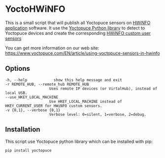 # YoctoHWiNFO 

This is a small script that will publish all Yoctopuce sensors on [HWiNFO application](https://www.hwinfo.com/) software.
It use the [Yoctopuce Python library](https://github.com/yoctopuce/yoctolib_python) to detect to Yoctopuce devices and 
create the corresponding [HWiNFO custom user sensors](https://www.hwinfo.com/forum/threads/custom-user-sensors-in-hwinfo.5817/)

You can get more information on our web site: https://www.yoctopuce.com/EN/article/using-yoctopuce-sensors-in-hwinfo

## Options
````
-h, --help            show this help message and exit
-r REMOTE_HUB, --remote_hub REMOTE_HUB
                    Uses remote IP devices (or VirtalHub), instead of local USB.
--use_HKEY_LOCAL_MACHINE
                    Use HKEY_LOCAL_MACHINE instead of HKEY_CURRENT_USER for HWiNFO custom sensors.
-v {0,1}, --verbose {0,1}
                    Verbose level: 0=silent, 1=verbose, 2=debug.
````


## Installation

This script use Yoctopuce python library which can be installed with pip:

````
pip install yoctopuce
````

